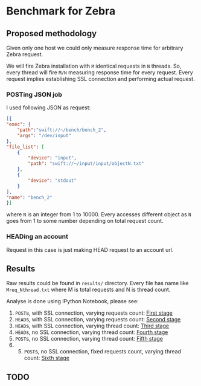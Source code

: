 # Benchmark for Zebra

## Proposed methodology

Given only one host we could only measure response time for arbitrary Zebra request.

We will fire Zebra installation with `M` identical requests in `N` threads. So, every thread will fire `M/N` measuring response time for every request. Every request implies establishing SSL connection and performing actual request.

### POSTing JSON job

I used following JSON as request:

```JSON
[{
"exec": {
    "path":"swift://~/bench/bench_2",
    "args": "/dev/input"
},
"file_list": [
    {
        "device": "input",
        "path": "swift://~/input/input/objectN.txt"
    },
    {
        "device": "stdout"
    }
],
"name": "bench_2"
}]
```

where `N` is an integer from 1 to 10000. Every accesses different object as `N` goes from 1 to some number depending on total request count.

### HEADing an account

Request in this case is just making HEAD request to an account url.

## Results

Raw results could be found in `results/` directory. Every file has name like `Mreq_Nthread.txt` where M is total requests and N is thread count.

Analyse is done using IPython Notebook, please see:

1. `POST`s, with SSL connection, varying requests count: [First stage](http://nbviewer.ipython.org/github/rampage644/zbenchmark/blob/master/results/First.ipynb)
2. `HEAD`s, with SSL connection, varying requests count: [Second stage](http://nbviewer.ipython.org/github/rampage644/zbenchmark/blob/master/results/Second.ipynb)
3. `HEAD`s, with SSL connection, varying thread count: [Third stage](http://nbviewer.ipython.org/github/rampage644/zbenchmark/blob/master/results/Third.ipynb)
4. `HEAD`s, no SSL connection, varying thread count: [Fourth stage](http://nbviewer.ipython.org/github/rampage644/zbenchmark/blob/master/results/Fourth.ipynb)
5. `POST`s, no SSL connection, varying thread count: [Fifth stage](http://nbviewer.ipython.org/github/rampage644/zbenchmark/blob/master/results/Fifth.ipynb)
6. 5. `POST`s, no SSL connection, fixed requests count, varying thread count: [Sixth stage](http://nbviewer.ipython.org/github/rampage644/zbenchmark/blob/master/results/Sixth.ipynb)

## TODO
